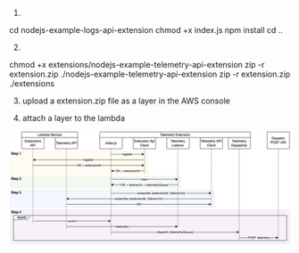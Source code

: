 1.
cd nodejs-example-logs-api-extension
chmod +x index.js
npm install
cd ..

2. 
chmod +x extensions/nodejs-example-telemetry-api-extension
zip -r extension.zip ./nodejs-example-telemetry-api-extension
zip -r extension.zip ./extensions

3. upload a extension.zip file as a layer in the AWS console

4. attach a layer to the lambda

![alt text](./sample-extension-seq-diagram.png)
